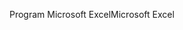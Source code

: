 <span data-ttu-id="5b8a3-101">Program Microsoft Excel</span><span class="sxs-lookup"><span data-stu-id="5b8a3-101">Microsoft Excel</span></span>